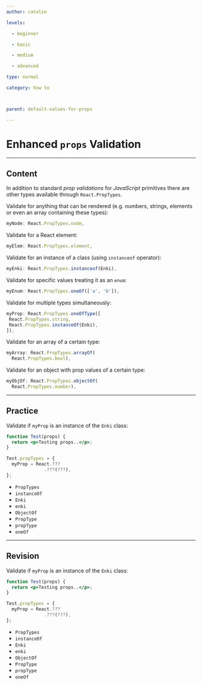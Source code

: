 ```yaml
---
author: catalin

levels:

  - beginner

  - basic

  - medium

  - advanced

type: normal

category: how to



parent: default-values-for-props

---
```


# Enhanced `props` Validation

---
## Content

In addition to standard *prop validations* for *JavaScript* primitives there are other types available through `React.PropTypes`.

Validate for anything that can be rendered (e.g. numbers, strings, elements or even an array containing these types):

```jsx
myNode: React.PropTypes.node,
```
Validate for a React element:
```jsx
myElem: React.PropTypes.element,
```
Validate for an instance of a class (using `instanceof` operator):
```jsx
myEnki: React.PropTypes.instanceof(Enki),
```

Validate for specific values treating it as an `enum`:
```jsx
myEnum: React.PropTypes.oneOf(['a', 'b']),
```
Validate for multiple types simultaneously:
```jsx
myProp: React.PropTypes.oneOfType([
 React.PropTypes.string,
 React.PropTypes.instanceOf(Enki),
]),

```
Validate for an array of a certain type:
```jsx
myArray: React.PropTypes.arrayOf(
  React.PropTypes.bool),
```
Validate for an object with prop values of a certain type:
```jsx
myObjOf: React.PropTypes.objectOf(
  React.PropTypes.number),
```

---
## Practice

Validate if `myProp` is an instance of the `Enki` class:
```jsx
function Test(props) {
  return <p>Testing props..</p>;
}

Test.propTypes = {
  myProp = React.???
              .???(???),
};
```

* `PropTypes`
* `instanceOf`
* `Enki`
* `enki`
* `ObjectOf`
* `PropType`
* `propType`
* `oneOf`

---
## Revision

Validate if `myProp` is an instance of the `Enki` class:
```jsx
function Test(props) {
  return <p>Testing props..</p>;
}

Test.propTypes = {
  myProp = React.???
              .???(???),
};
```

* `PropTypes`
* `instanceOf`
* `Enki`
* `enki`
* `ObjectOf`
* `PropType`
* `propType`
* `oneOf`

 
